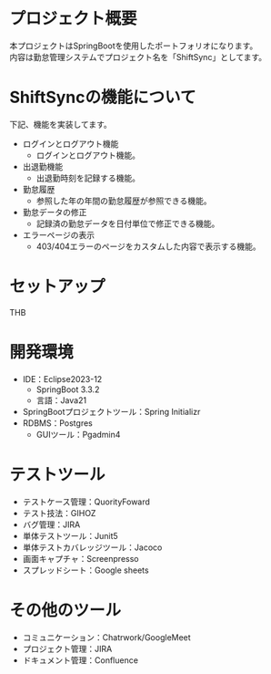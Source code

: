 # プロジェクト概要
本プロジェクトはSpringBootを使用したポートフォリオになります。<br>
内容は勤怠管理システムでプロジェクト名を「ShiftSync」としてます。

# ShiftSyncの機能について
下記、機能を実装してます。
- ログインとログアウト機能
    - ログインとログアウト機能。
- 出退勤機能
    - 出退勤時刻を記録する機能。
- 勤怠履歴
    - 参照した年の年間の勤怠履歴が参照できる機能。
- 勤怠データの修正
    - 記録済の勤怠データを日付単位で修正できる機能。
- エラーページの表示
    - 403/404エラーのページをカスタムした内容で表示する機能。

# セットアップ
THB

# 開発環境
- IDE：Eclipse2023-12
    - SpringBoot 3.3.2
    - 言語：Java21
- SpringBootプロジェクトツール：Spring Initializr
- RDBMS：Postgres
    - GUIツール：Pgadmin4

# テストツール
- テストケース管理：QuorityFoward
- テスト技法：GIHOZ
- バグ管理：JIRA
- 単体テストツール：Junit5
- 単体テストカバレッジツール：Jacoco
- 画面キャプチャ：Screenpresso
- スプレッドシート：Google sheets

# その他のツール
- コミュニケーション：Chatrwork/GoogleMeet
- プロジェクト管理：JIRA
- ドキュメント管理：Confluence
